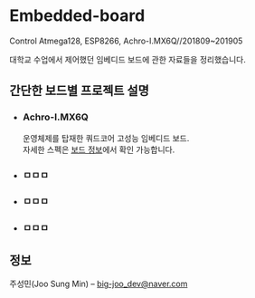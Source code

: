 # Embedded-board
Control Atmega128, ESP8266, Achro-I.MX6Q//201809~201905  


 대학교 수업에서 제어했던 임베디드 보드에 관한 자료들을 정리했습니다.  
  

  

 ## 간단한 보드별 프로젝트 설명 
 
* ### Achro-I.MX6Q  

  운영체제를 탑재한 쿼드코어 고성능 임베디드 보드.  
  자세한 스펙은 [보드 정보](http://huins.com/m13.php?m=rd&no=330)에서 확인 가능합니다.  

  
* ### ㅁㅁㅁ 

 
* ### ㅁㅁㅁ  
* ### ㅁㅁㅁ  



 ## 정보

 주성민(Joo Sung Min) – big-joo_dev@naver.com
